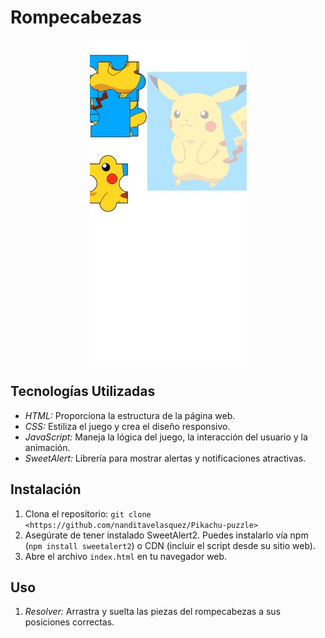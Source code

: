 # Rompecabezas

<div align="center">
   <img src="img/pikachu-puzzle.jpg" width="251" height="518">
</div>

## Tecnologías Utilizadas

* *HTML:* Proporciona la estructura de la página web.
* *CSS:* Estiliza el juego y crea el diseño responsivo.
* *JavaScript:* Maneja la lógica del juego, la interacción del usuario y la animación.
* *SweetAlert:* Librería para mostrar alertas y notificaciones atractivas.

## Instalación

1. Clona el repositorio: `git clone <https://github.com/nanditavelasquez/Pikachu-puzzle>`
2. Asegúrate de tener instalado SweetAlert2. Puedes instalarlo vía npm (`npm install sweetalert2`) o CDN (incluir el script desde su sitio web).
3. Abre el archivo `index.html` en tu navegador web.

## Uso

1. *Resolver:* Arrastra y suelta las piezas del rompecabezas a sus posiciones correctas.



